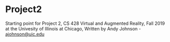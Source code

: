 # Project2
Starting point for Project 2, CS 428 Virtual and Augmented Reality, Fall 2019 at the Univesity of Illinois at Chicago,
Written by Andy Johnson - ajohnson@uic.edu
